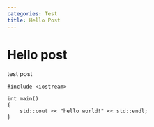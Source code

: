 ```yaml
---
categories: Test
title: Hello Post
---
```

# Hello post

test post

    #include <iostream>
    
    int main()
    {
    	std::cout << "hello world!" << std::endl;
    }
	

